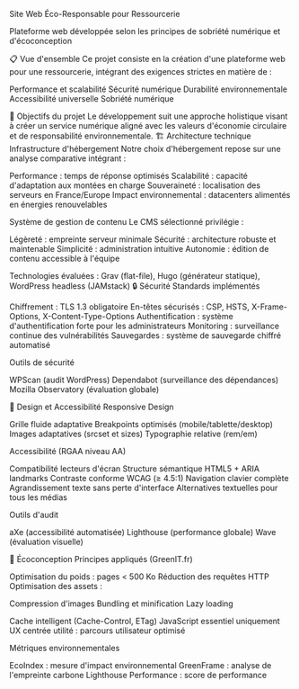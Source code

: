 Site Web Éco-Responsable pour Ressourcerie

Plateforme web développée selon les principes de sobriété numérique et d'écoconception

📋 Vue d'ensemble
Ce projet consiste en la création d'une plateforme web pour une ressourcerie, intégrant des exigences strictes en matière de :

Performance et scalabilité
Sécurité numérique
Durabilité environnementale
Accessibilité universelle
Sobriété numérique

🎯 Objectifs du projet
Le développement suit une approche holistique visant à créer un service numérique aligné avec les valeurs d'économie circulaire et de responsabilité environnementale.
🏗️ Architecture technique
Infrastructure d'hébergement
Notre choix d'hébergement repose sur une analyse comparative intégrant :

Performance : temps de réponse optimisés
Scalabilité : capacité d'adaptation aux montées en charge
Souveraineté : localisation des serveurs en France/Europe
Impact environnemental : datacenters alimentés en énergies renouvelables

Système de gestion de contenu
Le CMS sélectionné privilégie :

Légèreté : empreinte serveur minimale
Sécurité : architecture robuste et maintenable
Simplicité : administration intuitive
Autonomie : édition de contenu accessible à l'équipe

Technologies évaluées : Grav (flat-file), Hugo (générateur statique), WordPress headless (JAMstack)
🔒 Sécurité
Standards implémentés

Chiffrement : TLS 1.3 obligatoire
En-têtes sécurisés : CSP, HSTS, X-Frame-Options, X-Content-Type-Options
Authentification : système d'authentification forte pour les administrateurs
Monitoring : surveillance continue des vulnérabilités
Sauvegardes : système de sauvegarde chiffré automatisé

Outils de sécurité

WPScan (audit WordPress)
Dependabot (surveillance des dépendances)
Mozilla Observatory (évaluation globale)

📱 Design et Accessibilité
Responsive Design

Grille fluide adaptative
Breakpoints optimisés (mobile/tablette/desktop)
Images adaptatives (srcset et sizes)
Typographie relative (rem/em)

Accessibilité (RGAA niveau AA)

Compatibilité lecteurs d'écran
Structure sémantique HTML5 + ARIA landmarks
Contraste conforme WCAG (≥ 4.5:1)
Navigation clavier complète
Agrandissement texte sans perte d'interface
Alternatives textuelles pour tous les médias

Outils d'audit

aXe (accessibilité automatisée)
Lighthouse (performance globale)
Wave (évaluation visuelle)

🌱 Écoconception
Principes appliqués (GreenIT.fr)

Optimisation du poids : pages < 500 Ko
Réduction des requêtes HTTP
Optimisation des assets :

Compression d'images
Bundling et minification
Lazy loading


Cache intelligent (Cache-Control, ETag)
JavaScript essentiel uniquement
UX centrée utilité : parcours utilisateur optimisé

Métriques environnementales

EcoIndex : mesure d'impact environnemental
GreenFrame : analyse de l'empreinte carbone
Lighthouse Performance : score de performance
